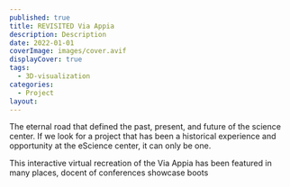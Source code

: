 ```yaml
---
published: true
title: REVISITED Via Appia
description: Description
date: 2022-01-01
coverImage: images/cover.avif
displayCover: true
tags:
  - 3D-visualization
categories:
  - Project
layout:
---
```

The eternal road that defined the past, present, and future of the science center. If we look for a project that has been a historical experience and opportunity at the eScience center, it can only be one.

This interactive virtual recreation of the Via Appia has been featured in many places, docent of conferences showcase boots 